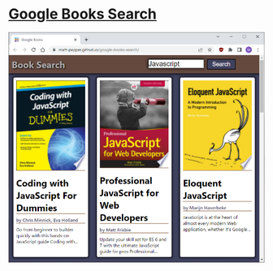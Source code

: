 # [Google Books Search](https://matt-pepper.github.io/google-books-search/)
![image of website](public/images/screenshot.PNG)

